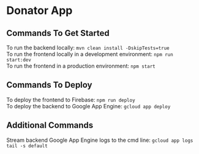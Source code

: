 # Donator App

## Commands To Get Started
To run the backend locally: `mvn clean install -DskipTests=true`
<br>
To run the frontend locally in a development environment: `npm run start:dev`
<br>
To run the frontend in a production environment: `npm start`

## Commands To Deploy
To deploy the frontend to Firebase: `npm run deploy`
<br>
To deploy the backend to Google App Engine: `gcloud app deploy` 
## Additional Commands
Stream backend Google App Engine logs to the cmd line: `gcloud app logs tail -s default`